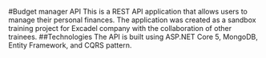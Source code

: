 #Budget manager API
This is a REST API application that allows users to manage their personal finances. The application was created as a sandbox training project for Excadel company with the collaboration of other trainees. 
##Technologies
The API is built using ASP.NET Core 5, MongoDB, Entity Framework, and CQRS pattern. 
